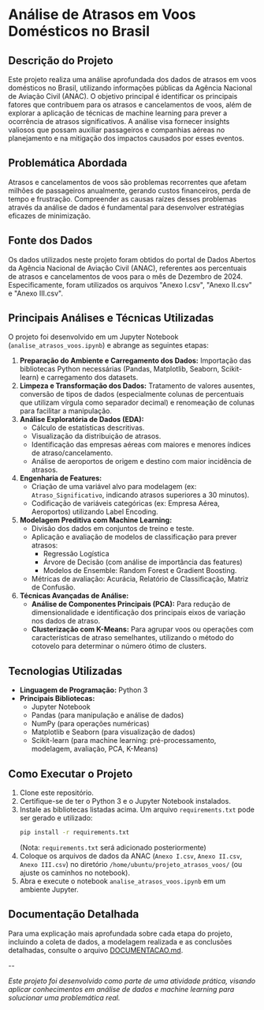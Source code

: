 # Análise de Atrasos em Voos Domésticos no Brasil

## Descrição do Projeto

Este projeto realiza uma análise aprofundada dos dados de atrasos em voos domésticos no Brasil, utilizando informações públicas da Agência Nacional de Aviação Civil (ANAC). O objetivo principal é identificar os principais fatores que contribuem para os atrasos e cancelamentos de voos, além de explorar a aplicação de técnicas de machine learning para prever a ocorrência de atrasos significativos. A análise visa fornecer insights valiosos que possam auxiliar passageiros e companhias aéreas no planejamento e na mitigação dos impactos causados por esses eventos.

## Problemática Abordada

Atrasos e cancelamentos de voos são problemas recorrentes que afetam milhões de passageiros anualmente, gerando custos financeiros, perda de tempo e frustração. Compreender as causas raízes desses problemas através da análise de dados é fundamental para desenvolver estratégias eficazes de minimização.

## Fonte dos Dados

Os dados utilizados neste projeto foram obtidos do portal de Dados Abertos da Agência Nacional de Aviação Civil (ANAC), referentes aos percentuais de atrasos e cancelamentos de voos para o mês de Dezembro de 2024. Especificamente, foram utilizados os arquivos "Anexo I.csv", "Anexo II.csv" e "Anexo III.csv".

## Principais Análises e Técnicas Utilizadas

O projeto foi desenvolvido em um Jupyter Notebook (`analise_atrasos_voos.ipynb`) e abrange as seguintes etapas:

1.  **Preparação do Ambiente e Carregamento dos Dados:** Importação das bibliotecas Python necessárias (Pandas, Matplotlib, Seaborn, Scikit-learn) e carregamento dos datasets.
2.  **Limpeza e Transformação dos Dados:** Tratamento de valores ausentes, conversão de tipos de dados (especialmente colunas de percentuais que utilizam vírgula como separador decimal) e renomeação de colunas para facilitar a manipulação.
3.  **Análise Exploratória de Dados (EDA):**
    *   Cálculo de estatísticas descritivas.
    *   Visualização da distribuição de atrasos.
    *   Identificação das empresas aéreas com maiores e menores índices de atraso/cancelamento.
    *   Análise de aeroportos de origem e destino com maior incidência de atrasos.
4.  **Engenharia de Features:**
    *   Criação de uma variável alvo para modelagem (ex: `Atraso_Significativo`, indicando atrasos superiores a 30 minutos).
    *   Codificação de variáveis categóricas (ex: Empresa Aérea, Aeroportos) utilizando Label Encoding.
5.  **Modelagem Preditiva com Machine Learning:**
    *   Divisão dos dados em conjuntos de treino e teste.
    *   Aplicação e avaliação de modelos de classificação para prever atrasos:
        *   Regressão Logística
        *   Árvore de Decisão (com análise de importância das features)
        *   Modelos de Ensemble: Random Forest e Gradient Boosting.
    *   Métricas de avaliação: Acurácia, Relatório de Classificação, Matriz de Confusão.
6.  **Técnicas Avançadas de Análise:**
    *   **Análise de Componentes Principais (PCA):** Para redução de dimensionalidade e identificação dos principais eixos de variação nos dados de atraso.
    *   **Clusterização com K-Means:** Para agrupar voos ou operações com características de atraso semelhantes, utilizando o método do cotovelo para determinar o número ótimo de clusters.

## Tecnologias Utilizadas

*   **Linguagem de Programação:** Python 3
*   **Principais Bibliotecas:**
    *   Jupyter Notebook
    *   Pandas (para manipulação e análise de dados)
    *   NumPy (para operações numéricas)
    *   Matplotlib e Seaborn (para visualização de dados)
    *   Scikit-learn (para machine learning: pré-processamento, modelagem, avaliação, PCA, K-Means)

## Como Executar o Projeto

1.  Clone este repositório.
2.  Certifique-se de ter o Python 3 e o Jupyter Notebook instalados.
3.  Instale as bibliotecas listadas acima. Um arquivo `requirements.txt` pode ser gerado e utilizado:
    ```bash
    pip install -r requirements.txt 
    ```
    (Nota: `requirements.txt` será adicionado posteriormente)
4.  Coloque os arquivos de dados da ANAC (`Anexo I.csv`, `Anexo II.csv`, `Anexo III.csv`) no diretório `/home/ubuntu/projeto_atrasos_voos/` (ou ajuste os caminhos no notebook).
5.  Abra e execute o notebook `analise_atrasos_voos.ipynb` em um ambiente Jupyter.

## Documentação Detalhada

Para uma explicação mais aprofundada sobre cada etapa do projeto, incluindo a coleta de dados, a modelagem realizada e as conclusões detalhadas, consulte o arquivo [DOCUMENTACAO.md](DOCUMENTACAO.md).



--

*Este projeto foi desenvolvido como parte de uma atividade prática, visando aplicar conhecimentos em análise de dados e machine learning para solucionar uma problemática real.*

